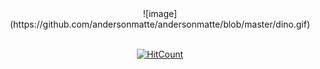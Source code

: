 
<div align="center">
![image](https://github.com/andersonmatte/andersonmatte/blob/master/dino.gif)
</div>
 
<br />

<div align="center">
   
   [![HitCount](http://hits.dwyl.com/andersonmatte/andersonmatte.svg)](http://hits.dwyl.com/andersonmatte/andersonmatte)

</div>
